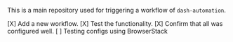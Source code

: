 This is a main repository used for triggering a workflow of `dash-automation`.

[X] Add a new workflow.
[X] Test the functionality.
[X] Confirm that all was configured well.
[ ] Testing configs using BrowserStack